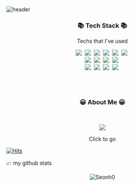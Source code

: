 <!-- Seonh0 -->
![header](https://capsule-render.vercel.app/api?type=Cylinder&color=97DBAE&height=200&section=header&text=Seonh0&animation=fadeIn&fontColor=ffffff&fontSize=90&fontAlignY=50)

<h3 align="center">📚 Tech Stack 📚</h3>
<p align="center">Techs that I've used</p>

<p align = "center">
  <img src="https://img.shields.io/badge/C++-00599C?style=flat-square&logo=C%2B%2B&logoColor=white"/></a>&nbsp 
  <img src="https://img.shields.io/badge/C-A8B9CC?style=flat-square&logo=C&logoColor=white"/></a>&nbsp 
  <img src="https://img.shields.io/badge/Python-F6C915?style=flat-square&logo=Python&logoColor=white"/></a>&nbsp 
  <img src="https://img.shields.io/badge/Java-006D5C?style=flat-square&logo=Java&logoColor=white"/></a>&nbsp 
  <img src="https://img.shields.io/badge/JavaScript-F7DF1E?style=flat-square&logo=javascript&logoColor=white"/></a>&nbsp 
  <img src="https://img.shields.io/badge/MySQL-4479A1?style=flat-square&logo=MySQL&logoColor=white"/></a>&nbsp 
<br>
  <img src="https://img.shields.io/badge/Vue-4FC08D?style=flat-square&logo=vue.js&logoColor=white"/></a>&nbsp 
  <img src="https://img.shields.io/badge/React-61DAFB?style=flat-square&logo=react&logoColor=white"/></a>&nbsp 
        <img src="https://img.shields.io/badge/Node.js-339933?style=flat-square&logo=node.js&logoColor=white"/></a>&nbsp 
            <img src="https://img.shields.io/badge/Sequelize-52B0E7?style=flat-square&logo=sequelize&logoColor=white"/></a>&nbsp 
 
 
<br>
  <img src="https://img.shields.io/badge/TensorFlow-FF6F00?style=flat-square&logo=tensorflow&logoColor=black"/></a>&nbsp  
  <img src="https://img.shields.io/badge/PyTorch-EE4C2C?style=flat-square&logo=pytorch&logoColor=white"/></a>&nbsp 
  <img src="https://img.shields.io/badge/Keras-D00000?style=flat-square&logo=keras&logoColor=white"/></a>&nbsp 
    <img src="https://img.shields.io/badge/Scikit_learn-F7931E?style=flat-square&logo=scikit-learn&logoColor=white"/></a>&nbsp 

</p>

<br><br>
<h3 align="center">😀 About Me 😀</h3><br>

<p align="center">
    <a href="https://fossil-friend-543.notion.site/Portfolio-05bd28a7a6ad47eea93f683342495a4d"><img src="https://img.shields.io/badge/Notion-Portfolio-9cf?style=for-the-badge&logo=notion&logoColor=9cf"/></a><br>
    
</p>

<p align="center">Click to go </p>




[![Hits](https://hits.seeyoufarm.com/api/count/incr/badge.svg?url=https%3A%2F%2Fgithub.com%2FSeonh0%2Fhit-counter&count_bg=%2379C83D&title_bg=%23555555&icon=&icon_color=%23E7E7E7&title=hits&edge_flat=false)](https://hits.seeyoufarm.com)

📈 my github stats 

<p align="center"> <img src="https://github-readme-stats.vercel.app/api?username=Seonh0&show_icons=true&theme=gotham" alt="Seonh0" />
